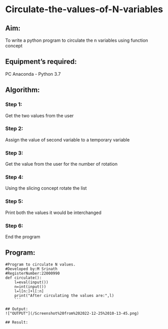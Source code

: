 # Circulate-the-values-of-N-variables
## Aim:
To write a python program to circulate the n variables using function concept
## Equipment’s required:
PC
Anaconda - Python 3.7
## Algorithm: 
### Step 1: 
Get the two values from the user
### Step 2: 
Assign the value of second variable to a temporary variable
### Step 3: 
Get the value from the user for the number of rotation
### Step 4: 
Using the slicing concept rotate the list

### Step 5: 
Print both the values it would be interchanged

### Step 6: 
End the program


## Program:
```
#Program to circulate N values.
#Developed by:M Srinath 
#RegisterNumber:22000990
def circulate():
    l=eval(input())
    n=int(input())
    l=l[n:]+l[:n]
    print("After circulating the values are:",l)
    ```

## Output:
!["OUTPUT"](/Screenshot%20from%202022-12-25%2010-13-45.png)

## Result:
